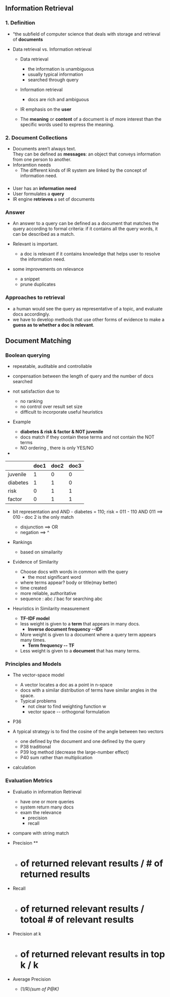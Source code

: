 ## Information Retrieval

### 1. Definition
+ “the subfield of computer science that deals with storage and retrieval of **documents**

+ Data retrieval vs. Information retrieval
	- Data retrieval
		- the information is unambiguous
		- usually typical information
		- searched through query

	- Information retrieval
		- docs are rich and ambiguous

	- IR emphasis on the **user**
	- The **meaning** or **content** of a document is of more interest than the specific words used to express the meaning.

### 2. Document Collections
+ Documents aren’t always text.  
	They can be defined as **messages**: an object that conveys information from one person to another.
+ Inforamtion needs
	- The different kinds of IR system are linked by the concept of information need.
### 
+ User has an **information need**
+ User formulates a **query**
+ IR engine **retrieves** a set of documents


### Answer
+ An answer to a query can be defined as a document that matches the query according to formal criteria: if it contains all the query words, it can be described as a match. 
+ Relevant is important. 
	- a doc is relevant if it contains knowledge that helps user to resolve the information need.

+ some improvements on relevance 
	- a snippet
	- prune duplicates

### Approaches to retrieval
+ a human would see the query as representative of a topic, and evaluate docs accordingly.
+ we have to develop methods that use other forms of evidence to make a **guess as to whether a doc is relevant**.

## Document Matching 

### Boolean querying
+ repeatable, auditable and controllable
+ conpensation between the length of query and the number of docs searched 
+ not satisfaction due to
	- no ranking
	- no control over result set size
	- difficult to incorporate useful heuristics
+ Example
	- **diabetes & risk & factor & NOT juvenile**
	- docs match if they contain these terms and not contain the NOT terms
	- NO ordering , there is only YES/NO
 
+ 
| | doc1| doc2| doc3|
|--|--|--|--|
| juvenile| 1| 0|0|
| diabetes|1 |1 |0|
|risk|0|1|1|
|factor|0|1|1|

+ bit representation and AND
		- diabetes = 110; risk = 011
		- 110 AND 011 ==> 010
		- doc 2 is the only match

	+ disjunction ==> OR 
	+ negation ==> ^
 
+ Rankings
	- based on simailarity

+ Evidence of Similarity
	- Choose docs with words in common with the query
		- the most significant word
	- where terms appear? body or title(may better)
	- time created
	- more reliable, authoritative
	- sequence : abc / bac for searching abc

+ Heuristics in Similarity measurement
	- **TF-IDF model**
	- less weight is given to a **term** that appears in many docs.
		- **Inverse document frequency --IDF**
	- More weight is given to a document where a query term appears many times.
		- **Term frequency -- TF**
	- Less weight is given to a **document** that has many terms.

### Principles and Models
+ The vector-space model
	- A vector locates a doc as a point in n-space
	- docs with a similar distribution of terms have similar angles in the space.
	- Typical problems
		- not clear to find weighting function w
		- vector space -- orthogonal formulation
+ P36
+ A typical strategy is to find the cosine of the angle between two vectors
	- one defined by the document and one defined by the query
	- P38 traditional 
	- P39 log method (decrease the large-number effect)
	- P40	sum rather than multiplication 

+ calculation

### Evaluation Metrics
+ Evaluatio in information Retrieval
	- have one or more queries
	- system return many docs
	- exam the relevance 
		- precision 
		- recall
+ compare with string match

+ Precision **
	- # of returned relevant results / # of returned results
+ Recall
	- # of returned relevant results / totoal # of relevant results

+ Precision at k
	- # of returned relevant results in top k / k
+ Average Precision
	- (1/R)*(sum of P@K)*







